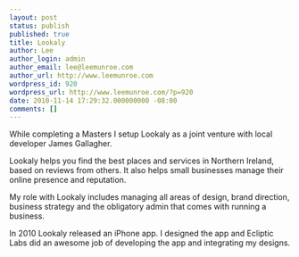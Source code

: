 ```yaml
---
layout: post
status: publish
published: true
title: Lookaly
author: Lee
author_login: admin
author_email: lee@leemunroe.com
author_url: http://www.leemunroe.com
wordpress_id: 920
wordpress_url: http://www.leemunroe.com/?p=920
date: 2010-11-14 17:29:32.000000000 -08:00
comments: []
---
```

While completing a Masters I setup Lookaly as a joint venture with local developer James Gallagher.

Lookaly helps you find the best places and services in Northern Ireland, based on reviews from others. It also helps small businesses manage their online presence and reputation.

My role with Lookaly includes managing all areas of design, brand direction, business strategy and the obligatory admin that comes with running a business.

In 2010 Lookaly released an iPhone app. I designed the app and Ecliptic Labs did an awesome job of developing the app and integrating my designs.
